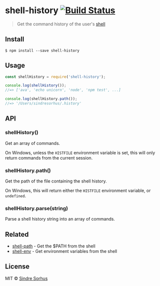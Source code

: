 # shell-history [![Build Status](https://travis-ci.org/sindresorhus/shell-history.svg?branch=master)](https://travis-ci.org/sindresorhus/shell-history)

> Get the command history of the user's [shell](https://en.wikipedia.org/wiki/Shell_(computing))


## Install

```
$ npm install --save shell-history
```


## Usage

```js
const shellHistory = require('shell-history');

console.log(shellHistory());
//=> ['ava', 'echo unicorn', 'node', 'npm test', ...]

console.log(shellHistory.path());
//=> '/Users/sindresorhus/.history'
```

## API

### shellHistory()

Get an array of commands.

On Windows, unless the `HISTFILE` environment variable is set, this will only return commands from the current session.

### shellHistory.path()

Get the path of the file containing the shell history.

On Windows, this will return either the `HISTFILE` environment variable, or `undefined`.

### shellHistory.parse(string)

Parse a shell history string into an array of commands.


## Related

- [shell-path](https://github.com/sindresorhus/shell-path) - Get the $PATH from the shell
- [shell-env](https://github.com/sindresorhus/shell-env) - Get environment variables from the shell


## License

MIT © [Sindre Sorhus](https://sindresorhus.com)
